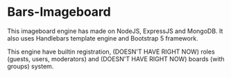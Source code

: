 # Bars-Imageboard
This imageboard engine has made on NodeJS, ExpressJS and MongoDB. It also uses Handlebars template engine and Bootstrap 5 framework. 

This engine have builtin registration, (DOESN'T HAVE RIGHT NOW) roles (guests, users, moderators) and (DOESN'T HAVE RIGHT NOW) boards (with groups) system.
